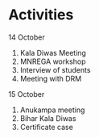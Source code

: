 # Activities

14 October

1. Kala Diwas Meeting
2. MNREGA workshop
3. Interview of students
4. Meeting with DRM

  

15 October

1. Anukampa meeting
2. Bihar Kala Diwas
3. Certificate case